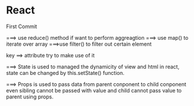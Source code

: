 # React
First Commit

===> use reduce() method if want to perform aggreagtion
===> use map() to iterate over array
===>use filter() to filter out certain element

key ==> attribute try to make use of it

===> State is used to managed the dynamicity of view and html in react, state can be changed by this.setState() function.

===> Props is used to pass data from parent conponent to child conponent even sibling cannot be passed with value and child cannot pass value to parent using props.